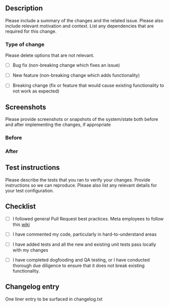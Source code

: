 ## Description

Please include a summary of the changes and the related issue. 
Please also include relevant motivation and context. 
List any dependencies that are required for this change.

### Type of change

Please delete options that are not relevant.

- [ ] Bug fix (non-breaking change which fixes an issue)
- [ ] New feature (non-breaking change which adds functionality)
- [ ] Breaking change (fix or feature that would cause existing functionality to not work as expected)


## Screenshots
Please provide screenshots or snapshots of the system/state both before and after implementing the changes, if appropriate
### Before

### After


## Test instructions

Please describe the tests that you ran to verify your changes. 
Provide instructions so we can reproduce. 
Please also list any relevant details for your test configuration.


## Checklist

- [ ] I followed general Pull Request best practices. Meta employees to follow this [wiki]([url](https://fburl.com/wiki/2cgfduwc))
- [ ] I have commented my code, particularly in hard-to-understand areas
- [ ] I have added tests and all the new and existing unit tests pass locally with my changes
- [ ] I have completed dogfooding and QA testing, or I have conducted thorough due diligence to ensure that it does not break existing functionality.


## Changelog entry

One liner entry to be surfaced in changelog.txt
